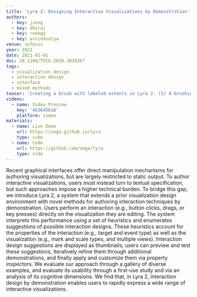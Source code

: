 ```yaml
---
title: 'Lyra 2: Designing Interactive Visualizations by Demonstration'
authors:
  - key: jzong
  - key: dhiraj
  - key: rneogy
  - key: arvindsatya
venue: infovis
year: 2021
date: 2021-01-01
doi: 10.1109/TVCG.2020.3030367
tags:
  - visualization design
  - interaction design
  - interface
  - mixed methods
teaser: 'Creating a brush with labeled extents in Lyra 2. (1) A brushing interaction authored via demonstrations. (2) Binding signals that represent the brush’s start and end extents to the content of two text marks respectively. (3) Positioning the text marks by their horizontal position to the brush’s start andend x-coordinates. (4) The completed design: an interval selection with labeled extents.'
videos:
  - name: Video Preview
    key: '453645616'
    platform: vimeo
materials:
  - name: Live Demo
    url: https://vega.github.io/lyra
    type: cube
  - name: Code
    url: https://github.com/vega/lyra
    type: code
---
```

Recent graphical interfaces offer direct manipulation mechanisms for authoring visualizations, but are largely restricted to static output. To author interactive visualizations, users must instead turn to textual specification, but such approaches impose a higher technical burden. To bridge this gap, we introduce Lyra 2, a system that extends a prior visualization design environment with novel methods for authoring interaction techniques by demonstration. Users perform an interaction (e.g., button clicks, drags, or key presses) directly on the visualization they are editing. The system interprets this performance using a set of heuristics and enumerates suggestions of possible interaction designs. These heuristics account for the properties of the interaction (e.g., target and event type) as well as the visualization (e.g., mark and scale types, and multiple views). Interaction design suggestions are displayed as thumbnails; users can preview and test these suggestions, iteratively refine them through additional demonstrations, and finally apply and customize them via property inspectors. We evaluate our approach through a gallery of diverse examples, and evaluate its usability through a first-use study and via an analysis of its cognitive dimensions. We find that, in Lyra 2, interaction design by demonstration enables users to rapidly express a wide range of interactive visualizations.
